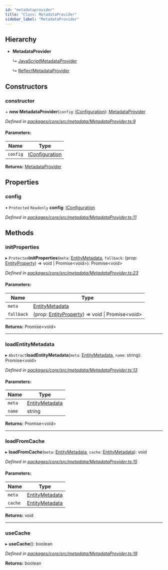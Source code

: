 ```yaml
---
id: "metadataprovider"
title: "Class: MetadataProvider"
sidebar_label: "MetadataProvider"
---
```


## Hierarchy

* **MetadataProvider**

  ↳ [JavaScriptMetadataProvider](javascriptmetadataprovider.md)

  ↳ [ReflectMetadataProvider](reflectmetadataprovider.md)

## Constructors

### constructor

\+ **new MetadataProvider**(`config`: [IConfiguration](../interfaces/iconfiguration.md)): [MetadataProvider](metadataprovider.md)

*Defined in [packages/core/src/metadata/MetadataProvider.ts:9](https://github.com/mikro-orm/mikro-orm/blob/c7aaca40d/packages/core/src/metadata/MetadataProvider.ts#L9)*

#### Parameters:

Name | Type |
------ | ------ |
`config` | [IConfiguration](../interfaces/iconfiguration.md) |

**Returns:** [MetadataProvider](metadataprovider.md)

## Properties

### config

• `Protected` `Readonly` **config**: [IConfiguration](../interfaces/iconfiguration.md)

*Defined in [packages/core/src/metadata/MetadataProvider.ts:11](https://github.com/mikro-orm/mikro-orm/blob/c7aaca40d/packages/core/src/metadata/MetadataProvider.ts#L11)*

## Methods

### initProperties

▸ `Protected`**initProperties**(`meta`: [EntityMetadata](entitymetadata.md), `fallback`: (prop: [EntityProperty](../interfaces/entityproperty.md)) => void \| Promise&#60;void>): Promise&#60;void>

*Defined in [packages/core/src/metadata/MetadataProvider.ts:23](https://github.com/mikro-orm/mikro-orm/blob/c7aaca40d/packages/core/src/metadata/MetadataProvider.ts#L23)*

#### Parameters:

Name | Type |
------ | ------ |
`meta` | [EntityMetadata](entitymetadata.md) |
`fallback` | (prop: [EntityProperty](../interfaces/entityproperty.md)) => void \| Promise&#60;void> |

**Returns:** Promise&#60;void>

___

### loadEntityMetadata

▸ `Abstract`**loadEntityMetadata**(`meta`: [EntityMetadata](entitymetadata.md), `name`: string): Promise&#60;void>

*Defined in [packages/core/src/metadata/MetadataProvider.ts:13](https://github.com/mikro-orm/mikro-orm/blob/c7aaca40d/packages/core/src/metadata/MetadataProvider.ts#L13)*

#### Parameters:

Name | Type |
------ | ------ |
`meta` | [EntityMetadata](entitymetadata.md) |
`name` | string |

**Returns:** Promise&#60;void>

___

### loadFromCache

▸ **loadFromCache**(`meta`: [EntityMetadata](entitymetadata.md), `cache`: [EntityMetadata](entitymetadata.md)): void

*Defined in [packages/core/src/metadata/MetadataProvider.ts:15](https://github.com/mikro-orm/mikro-orm/blob/c7aaca40d/packages/core/src/metadata/MetadataProvider.ts#L15)*

#### Parameters:

Name | Type |
------ | ------ |
`meta` | [EntityMetadata](entitymetadata.md) |
`cache` | [EntityMetadata](entitymetadata.md) |

**Returns:** void

___

### useCache

▸ **useCache**(): boolean

*Defined in [packages/core/src/metadata/MetadataProvider.ts:19](https://github.com/mikro-orm/mikro-orm/blob/c7aaca40d/packages/core/src/metadata/MetadataProvider.ts#L19)*

**Returns:** boolean
